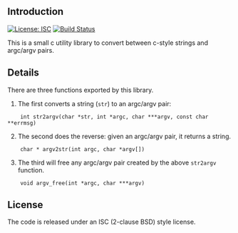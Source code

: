 Introduction
------------

[![License: ISC](https://img.shields.io/badge/license-ISC-blue.svg "License: ISC")](LICENSE)
[![Build Status](https://travis-ci.org/ryanflannery/str2argv.svg?branch=master)](https://travis-ci.org/ryanflannery/str2argv)


This is a small c utility library to convert between c-style strings and
argc/argv pairs.


Details
-------
There are three functions exported by this library.

1. The first converts a string (`str`) to an argc/argv pair:
```
    int str2argv(char *str, int *argc, char ***argv, const char **errmsg)
```
2. The second does the reverse: given an argc/argv pair, it returns a string.
```
    char * argv2str(int argc, char *argv[])
```
3. The third will free any argc/argv pair created by the above `str2argv`
   function.
```
    void argv_free(int *argc, char ***argv)
```

License
-------
The code is released under an ISC (2-clause BSD) style license.
